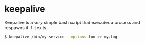 keepalive
=========
Keepalive is a *very* simple bash script that executes a process and respawns
it if it exits.

```sh
$ keepalive /bin/my-service --options foo >> my.log
```
